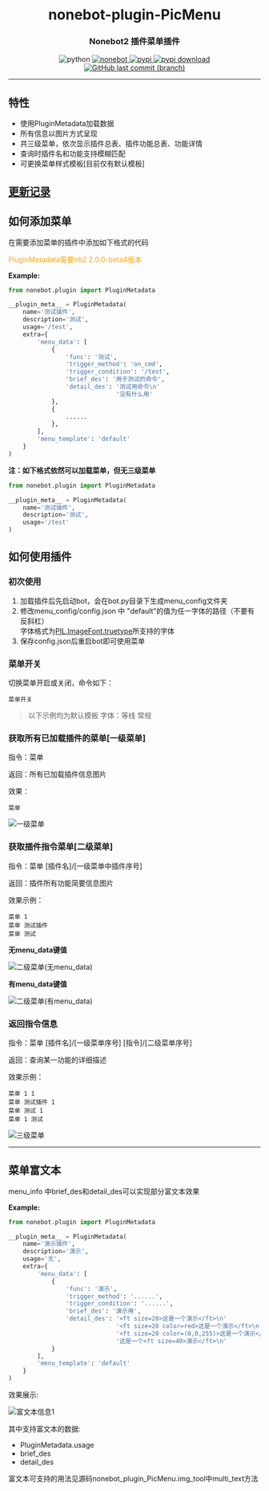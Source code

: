 <div align="center">

# nonebot-plugin-PicMenu
### Nonebot2 插件菜单插件

<img src="https://img.shields.io/badge/tested_python-3.8.5-blue" alt="python">

<a href="https://github.com/nonebot/nonebot2">
    <img src="https://img.shields.io/static/v1?label=Nonebot&message=2.0.0%2Dbeta.4&color=green" alt="nonebot">
</a>

<a href="https://pypi.python.org/pypi/nonebot_plugin_PicMenu">
    <img src="https://img.shields.io/pypi/v/nonebot_plugin_PicMenu?color=red" alt="pypi">
</a>

<a href="https://pypi.python.org/pypi/nonebot_plugin_PicMenu">
    <img src="https://img.shields.io/pypi/dm/nonebot_plugin_PicMenu" alt="pypi download">
</a>

<a href="https://github.com/hamo-reid/nonebot_plugin_PicMenu/commits/main">
    <img alt="GitHub last commit (branch)" src="https://img.shields.io/github/last-commit/hamo-reid/nonebot_plugin_PicMenu/main?style=plastic">
</a>

</div>

---

## 特性

- 使用PluginMetadata加载数据
- 所有信息以图片方式呈现
- 共三级菜单，依次显示插件总表、插件功能总表、功能详情
- 查询时插件名和功能支持模糊匹配
- 可更换菜单样式模板[目前仅有默认模板]

## [更新记录](https://github.com/hamo-reid/nonenot_plugin_PicMenu/blob/main/History.md)

## 如何添加菜单

在需要添加菜单的插件中添加如下格式的代码

<font color="orange">PluginMetadata需要nb2 2.0.0-beta4版本</font>

**Example:**

```python
from nonebot.plugin import PluginMetadata

__plugin_meta__ = PluginMetadata(
    name='测试插件',
    description='测试',
    usage='/test',
    extra={
        'menu_data': [
            {
                'func': '测试',
                'trigger_method': 'on_cmd',
                'trigger_condition': '/test',
                'brief_des': '用于测试的命令',
                'detail_des': '测试用命令\n'
                              '没有什么用'
            },
            {
                ......
            },
        ],
        'menu_template': 'default'
    }
)
```

**注：如下格式依然可以加载菜单，但无三级菜单**

```python
from nonebot.plugin import PluginMetadata

__plugin_meta__ = PluginMetadata(
    name='测试插件',
    description='测试',
    usage='/test'
)
```

## 如何使用插件

### 初次使用

1. 加载插件后先启动bot，会在bot.py目录下生成menu_config文件夹
2. 修改menu_config/config.json 中 "default"的值为任一字体的路径（不要有反斜杠）</br>字体格式为[PIL.ImageFont.truetype](https://pillow.readthedocs.io/en/stable/reference/ImageFont.html?highlight=truetype#PIL.ImageFont.truetype)所支持的字体
3. 保存config.json后重启bot即可使用菜单

### 菜单开关

切换菜单开启或关闭，命令如下：

```qq
菜单开关
```

> 以下示例均为默认模板 字体：等线 常规

### 获取所有已加载插件的菜单[一级菜单]

指令：菜单

返回：所有已加载插件信息图片

效果：

```qq
菜单
```

![一级菜单](https://github.com/hamo-reid/nonenot_plugin_PicMenu/blob/main/show_pic/menuL1.jpg)

### 获取插件指令菜单[二级菜单]

指令：菜单 [插件名]/[一级菜单中插件序号]

返回：插件所有功能简要信息图片

效果示例：

```qq
菜单 1
菜单 测试插件
菜单 测试
```

**无menu_data键值**

![二级菜单(无menu_data)](https://github.com/hamo-reid/nonenot_plugin_PicMenu/blob/main/show_pic/menuL2_2.jpg)

**有menu_data键值**

![二级菜单(有menu_data)](https://github.com/hamo-reid/nonenot_plugin_PicMenu/blob/main/show_pic/menuL2.jpg)

### 返回指令信息

指令：菜单 [插件名]/[一级菜单序号] [指令]/[二级菜单序号]

返回：查询某一功能的详细描述

效果示例：
```
菜单 1 1
菜单 测试插件 1
菜单 测试 1
菜单 1 测试
```

![三级菜单](https://github.com/hamo-reid/nonenot_plugin_PicMenu/blob/main/show_pic/menuL3.jpg)

---

## 菜单富文本

menu_info 中brief_des和detail_des可以实现部分富文本效果

**Example:**

```python
from nonebot.plugin import PluginMetadata

__plugin_meta__ = PluginMetadata(
    name='演示插件',
    description='演示',
    usage='无',
    extra={
        'menu_data': [
            {
                'func': '演示',
                'trigger_method': '......',
                'trigger_condition': '......',
                'brief_des': '演示用',
                'detail_des': '<ft size=20>这是一个演示</ft>\n'
                              '<ft size=20 color=red>这是一个演示</ft>\n'
                              '<ft size=20 color=(0,0,255)>这是一个演示</ft>\n'
                              '这是一个<ft size=40>演示</ft>\n'
            }
        ],
        'menu_template': 'default'
    }
)
```

效果展示:

![富文本信息1](https://github.com/hamo-reid/nonenot_plugin_PicMenu/blob/main/show_pic/menuA1.jpg)

其中支持富文本的数据:

- PluginMetadata.usage
- brief_des
- detail_des

富文本可支持的用法见源码nonebot_plugin_PicMenu.img_tool中multi_text方法
